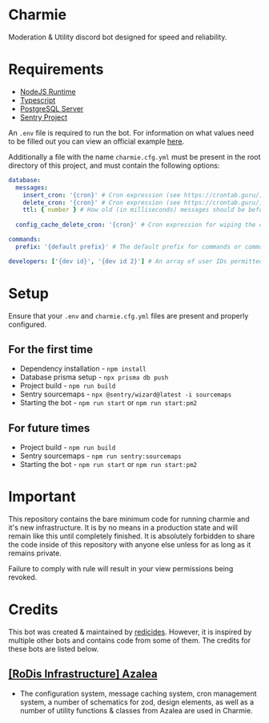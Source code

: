 # Charmie

Moderation & Utility discord bot designed for speed and reliability.

# Requirements

- [NodeJS Runtime](https://nodejs.org/en)
- [Typescript](https://www.typescriptlang.org/)
- [PostgreSQL Server](https://www.postgresql.org/)
- [Sentry Project](https://sentry.io/welcome/)

An `.env` file is required to run the bot. For information on what values need to be filled out you can view an official example [here](https://github.com/charmie-dev/charmie/blob/main/.env.example).

Additionally a file with the name `charmie.cfg.yml` must be present in the root directory of this project, and must contain the following options:

```yaml
database:
  messages:
    insert_cron: '{cron}' # Cron expression (see https://crontab.guru/).
    delete_cron: '{cron}' # Cron expression (see https://crontab.guru/).
    ttl: { number } # How old (in milliseconds) messages should be before being deleted from the database.
  
  config_cache_delete_cron: '{cron}' # Cron expression for wiping the config cache. It's recommended to use an hourly interval for this.

commands:
  prefix: '{default prefix}' # The default prefix for commands or commands in DMs.

developers: ['{dev id}', '{dev id 2}'] # An array of user IDs permitted to run commands of the "Developer" category.
```

# Setup

Ensure that your `.env` and `charmie.cfg.yml` files are present and properly configured.

## For the first time

- Dependency installation - `npm install`
- Database prisma setup - `npx prisma db push`
- Project build - `npm run build`
- Sentry sourcemaps - `npx @sentry/wizard@latest -i sourcemaps`
- Starting the bot - `npm run start` or `npm run start:pm2`

## For future times

- Project build - `npm run build`
- Sentry sourcemaps - `npm run sentry:sourcemaps`
- Starting the bot - `npm run start` or `npm run start:pm2`

# Important

This repository contains the bare minimum code for running charmie and it's new infrastructure. It is by no means in a production state and will remain like this until completely finished. It is absolutely forbidden to share the code inside of this repository with anyone else unless for as long as it remains private.

Failure to comply with rule will result in your view permissions being revoked.

# Credits

This bot was created & maintained by [redicides](https://github.com/redicides). However, it is inspired by multiple other bots and contains code from some of them. The credits for these bots are listed below.

## [[RoDis Infrastructure] Azalea](https://github.com/Rodis-Infrastructure/Azalea)

- The configuration system, message caching system, cron management system, a number of schematics for zod, design elements, as well as a number of utility functions & classes from Azalea are used in Charmie.
